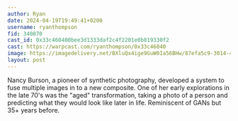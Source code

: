 ```yaml
---
author: Ryan
date: 2024-04-19T19:49:41+0200
username: ryanthompson
fid: 340870
cast_id: 0x33c460400bee3d1333daf2c4f2201e0b819330f2
cast: https://warpcast.com/ryanthompson/0x33c46040
image: https://imagedelivery.net/BXluQx4ige9GuW0Ia56BHw/87efa5c9-3014-4efc-7f71-ea2424f60c00/original
layout: post
---
```

Nancy Burson, a pioneer of synthetic photography, developed a system to fuse multiple images in to a new composite. One of her early explorations in the late 70's was the "aged" transformation, taking a photo of a person and predicting what they would look like later in life. Reminiscent of GANs but 35+ years before.  

<img src='https://imagedelivery.net/BXluQx4ige9GuW0Ia56BHw/87efa5c9-3014-4efc-7f71-ea2424f60c00/original' alt='' referrerpolicy='no-referrer'/>
<img src='https://imagedelivery.net/BXluQx4ige9GuW0Ia56BHw/b8594213-43b6-46ec-96f6-4ea0f6652700/original' alt='' referrerpolicy='no-referrer'/>
